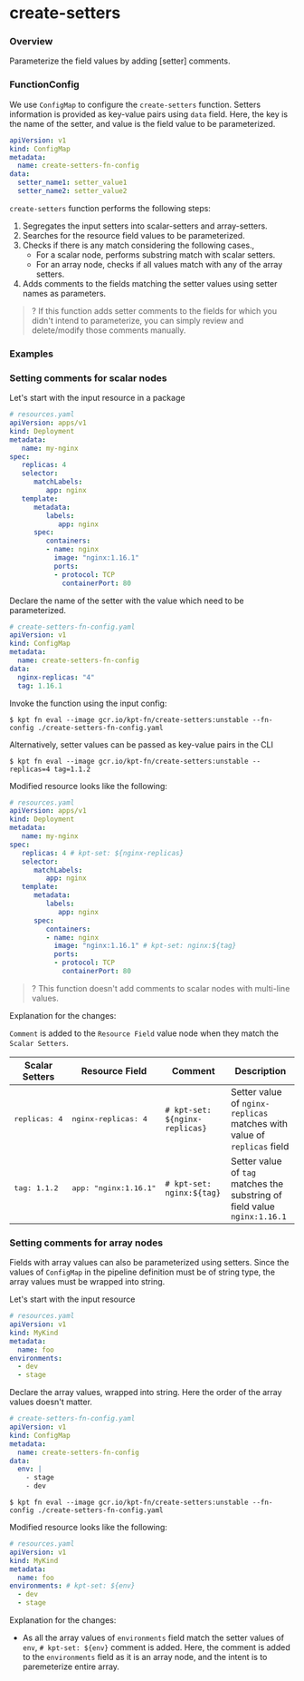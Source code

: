 # create-setters

### Overview

<!--mdtogo:Short-->

Parameterize the field values by adding [setter] comments.

<!--mdtogo-->

### FunctionConfig

<!--mdtogo:Long-->

We use `ConfigMap` to configure the `create-setters` function. Setters information
is provided as key-value pairs using `data` field.
Here, the key is the name of the setter, and value is the field value to be parameterized.

```yaml
apiVersion: v1
kind: ConfigMap
metadata:
  name: create-setters-fn-config
data:
  setter_name1: setter_value1
  setter_name2: setter_value2
```

`create-setters` function performs the following steps:
1. Segregates the input setters into scalar-setters and array-setters.
2. Searches for the resource field values to be parameterized.
3. Checks if there is any match considering the following cases.,
   - For a scalar node, performs substring match with scalar setters.
   - For an array node, checks if all values match with any of the array setters.
4. Adds comments to the fields matching the setter values using setter names as parameters.

>? If this function adds setter comments to the fields for which you didn't intend to parameterize,
you can simply review and delete/modify those comments manually.

<!--mdtogo-->

### Examples

<!--mdtogo:Examples-->

### Setting comments for scalar nodes

Let's start with the input resource in a package

```yaml
# resources.yaml
apiVersion: apps/v1
kind: Deployment
metadata:
   name: my-nginx
spec:
   replicas: 4
   selector:
      matchLabels:
         app: nginx
   template:
      metadata:
         labels:
            app: nginx
      spec:
         containers:
         - name: nginx
           image: "nginx:1.16.1"
           ports:
           - protocol: TCP
             containerPort: 80
```

Declare the name of the setter with the value which need to be parameterized.

```yaml
# create-setters-fn-config.yaml
apiVersion: v1
kind: ConfigMap
metadata:
  name: create-setters-fn-config
data:
  nginx-replicas: "4"
  tag: 1.16.1
```

Invoke the function using the input config:

```shell
$ kpt fn eval --image gcr.io/kpt-fn/create-setters:unstable --fn-config ./create-setters-fn-config.yaml
```

Alternatively, setter values can be passed as key-value pairs in the CLI

```shell
$ kpt fn eval --image gcr.io/kpt-fn/create-setters:unstable -- replicas=4 tag=1.1.2
```

Modified resource looks like the following:

```yaml
# resources.yaml
apiVersion: apps/v1
kind: Deployment
metadata:
   name: my-nginx
spec:
   replicas: 4 # kpt-set: ${nginx-replicas}
   selector:
      matchLabels:
         app: nginx
   template:
      metadata:
         labels:
            app: nginx
      spec:
         containers:
         - name: nginx
           image: "nginx:1.16.1" # kpt-set: nginx:${tag}
           ports:
           - protocol: TCP
             containerPort: 80
```

>? This function doesn't add comments to scalar nodes with multi-line values.

Explanation for the changes:

`Comment` is added to the `Resource Field` value node when they match the `Scalar Setters`.

| Scalar Setters            | Resource Field                | Comment                            | Description     |
|---------------------------|---------------------------|------------------------------------|-----------------|
| <pre>replicas: 4</pre>    | <pre>nginx-replicas: 4</pre>  | `# kpt-set: ${nginx-replicas}`    | Setter value of `nginx-replicas` matches with value of `replicas` field  |
| <pre>tag: 1.1.2</pre> | <pre>app: "nginx:1.16.1"</pre> | `# kpt-set: nginx:${tag}`       | Setter value of `tag` matches the substring of field value `nginx:1.16.1`   |

### Setting comments for array nodes

Fields with array values can also be parameterized using setters. Since the values of `ConfigMap`
in the pipeline definition must be of string type, the array values must be wrapped into
string.

Let's start with the input resource

```yaml
# resources.yaml
apiVersion: v1
kind: MyKind
metadata:
  name: foo
environments:
  - dev
  - stage
```

Declare the array values, wrapped into string. Here the order of the array values
doesn't matter.

```yaml
# create-setters-fn-config.yaml
apiVersion: v1
kind: ConfigMap
metadata:
  name: create-setters-fn-config
data:
  env: |
    - stage
    - dev
```

```shell
$ kpt fn eval --image gcr.io/kpt-fn/create-setters:unstable --fn-config ./create-setters-fn-config.yaml
```

Modified resource looks like the following:

```yaml
# resources.yaml
apiVersion: v1
kind: MyKind
metadata:
  name: foo
environments: # kpt-set: ${env}
  - dev
  - stage
```

Explanation for the changes:
- As all the array values of `environments` field match the setter values of `env`, `# kpt-set: ${env}` comment is added.
Here, the comment is added to the `environments` field as it is an array node, and the intent is to paremeterize entire array.
<!--mdtogo-->

[setters]: https://catalog.kpt.dev/apply-setters/v0.1/?id=setters-definition
